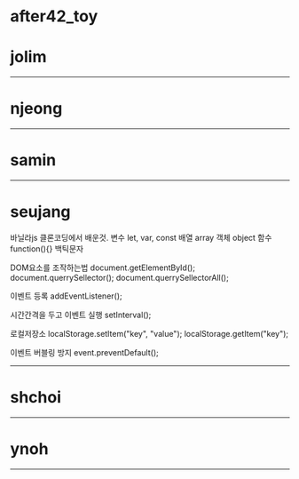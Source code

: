 # after42_toy
# jolim
<hr/>

# njeong
<hr/>

# samin

<hr/>

# seujang
바닐라js 클론코딩에서 배운것.
변수 let, var, const
배열 array
객체 object
함수 function(){}
백틱문자 ` `

DOM요소를 조작하는법
document.getElementById();
document.querrySellector();
document.querrySellectorAll();

이벤트 등록
addEventListener();

시간간격을 두고 이벤트 실행
setInterval();

로컬저장소
localStorage.setItem("key", "value");
localStorage.getItem("key");

이벤트 버블링 방지
event.preventDefault();

<hr/>

# shchoi
<hr/>

# ynoh
<hr/>
